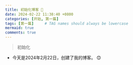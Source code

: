 ```yaml
---
title: 初始化博客 🎉
date: 2024-02-22 11:38:40 +0800
categories: [开始, 第一篇]
tags: [第一篇]     # TAG names should always be lowercase
mermaid: true
comments: true
---
```


> 初始化

- 今天是2024年2月22日，创建了我的博客。 :blush:
